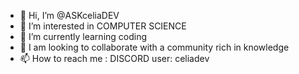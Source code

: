 - 👋 Hi, I’m @ASKceliaDEV
- 👀 I’m interested in COMPUTER SCIENCE
- 🌱 I’m currently learning coding
- 💞️ I am looking to collaborate with a community rich in knowledge
- 📫 How to reach me : DISCORD user: celiadev


<!---
ASKceliaDEV/ASKceliaDEV is a ✨ special ✨ repository because its `README.md` (this file) appears on your GitHub profile.
You can click the Preview link to take a look at your changes.
--->
